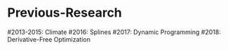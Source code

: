 # Previous-Research

#2013-2015: Climate
#2016: Splines
#2017: Dynamic Programming
#2018: Derivative-Free Optimization
